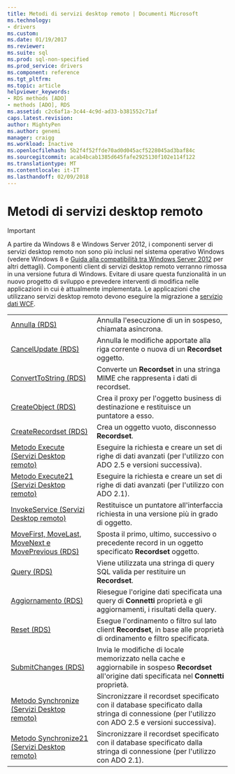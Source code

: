 ```yaml
---
title: Metodi di servizi desktop remoto | Documenti Microsoft
ms.technology:
- drivers
ms.custom: 
ms.date: 01/19/2017
ms.reviewer: 
ms.suite: sql
ms.prod: sql-non-specified
ms.prod_service: drivers
ms.component: reference
ms.tgt_pltfrm: 
ms.topic: article
helpviewer_keywords:
- RDS methods [ADO]
- methods [ADO], RDS
ms.assetid: c2c6af1a-3c44-4c9d-ad33-b381552c71af
caps.latest.revision: 
author: MightyPen
ms.author: genemi
manager: craigg
ms.workload: Inactive
ms.openlocfilehash: 5b2f4f52ffde70ad0d045acf5228045ad3baf84c
ms.sourcegitcommit: acab4bcab1385d645fafe2925130f102e114f122
ms.translationtype: MT
ms.contentlocale: it-IT
ms.lasthandoff: 02/09/2018
---
```

# <a name="rds-methods"></a>Metodi di servizi desktop remoto
> [!IMPORTANT]
>  A partire da Windows 8 e Windows Server 2012, i componenti server di servizi desktop remoto non sono più inclusi nel sistema operativo Windows (vedere Windows 8 e [Guida alla compatibilità tra Windows Server 2012](https://www.microsoft.com/en-us/download/details.aspx?id=27416) per altri dettagli). Componenti client di servizi desktop remoto verranno rimossa in una versione futura di Windows. Evitare di usare questa funzionalità in un nuovo progetto di sviluppo e prevedere interventi di modifica nelle applicazioni in cui è attualmente implementata. Le applicazioni che utilizzano servizi desktop remoto devono eseguire la migrazione a [servizio dati WCF](http://go.microsoft.com/fwlink/?LinkId=199565).  
  
|||  
|-|-|  
|[Annulla (RDS)](../../../ado/reference/rds-api/cancel-method-rds.md)|Annulla l'esecuzione di un in sospeso, chiamata asincrona.|  
|[CancelUpdate (RDS)](../../../ado/reference/rds-api/cancelupdate-method-rds.md)|Annulla le modifiche apportate alla riga corrente o nuova di un **Recordset** oggetto.|  
|[ConvertToString (RDS)](../../../ado/reference/rds-api/converttostring-method-rds.md)|Converte un **Recordset** in una stringa MIME che rappresenta i dati di recordset.|  
|[CreateObject (RDS)](../../../ado/reference/rds-api/createobject-method-rds.md)|Crea il proxy per l'oggetto business di destinazione e restituisce un puntatore a esso.|  
|[CreateRecordset (RDS)](../../../ado/reference/rds-api/createrecordset-method-rds.md)|Crea un oggetto vuoto, disconnesso **Recordset**.|  
|[Metodo Execute (Servizi Desktop remoto)](../../../ado/reference/rds-api/execute-method-rds.md)|Eseguire la richiesta e creare un set di righe di dati avanzati (per l'utilizzo con ADO 2.5 e versioni successiva).|  
|[Metodo Execute21 (Servizi Desktop remoto)](../../../ado/reference/rds-api/execute21-method-rds.md)|Eseguire la richiesta e creare un set di righe di dati avanzati (per l'utilizzo con ADO 2.1).|  
|[InvokeService (Servizi Desktop remoto)](../../../ado/reference/rds-api/invokeservice-rds.md)|Restituisce un puntatore all'interfaccia richiesta in una versione più in grado di oggetto.|  
|[MoveFirst, MoveLast, MoveNext e MovePrevious (RDS)](../../../ado/reference/rds-api/movefirst-movelast-movenext-and-moveprevious-methods-rds.md)|Sposta il primo, ultimo, successivo o precedente record in un oggetto specificato **Recordset** oggetto.|  
|[Query (RDS)](../../../ado/reference/rds-api/query-method-rds.md)|Viene utilizzata una stringa di query SQL valida per restituire un **Recordset**.|  
|[Aggiornamento (RDS)](../../../ado/reference/rds-api/refresh-method-rds.md)|Riesegue l'origine dati specificata una query di **Connetti** proprietà e gli aggiornamenti, i risultati della query.|  
|[Reset (RDS)](../../../ado/reference/rds-api/reset-method-rds.md)|Esegue l'ordinamento o filtro sul lato client **Recordset**, in base alle proprietà di ordinamento e filtro specificata.|  
|[SubmitChanges (RDS)](../../../ado/reference/rds-api/submitchanges-method-rds.md)|Invia le modifiche di locale memorizzato nella cache e aggiornabile in sospeso **Recordset** all'origine dati specificata nel **Connetti** proprietà.|  
|[Metodo Synchronize (Servizi Desktop remoto)](../../../ado/reference/rds-api/synchronize-method-rds.md)|Sincronizzare il recordset specificato con il database specificato dalla stringa di connessione (per l'utilizzo con ADO 2.5 e versioni successiva).|  
|[Metodo Synchronize21 (Servizi Desktop remoto)](../../../ado/reference/rds-api/synchronize21-method-rds.md)|Sincronizzare il recordset specificato con il database specificato dalla stringa di connessione (per l'utilizzo con ADO 2.1).|


